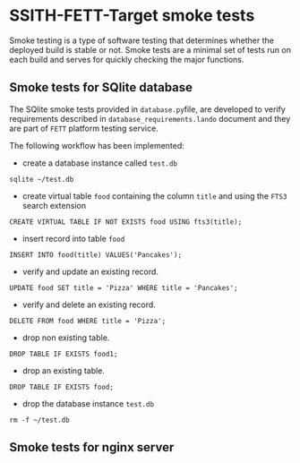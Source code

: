 # SSITH-FETT-Target smoke tests
Smoke testing is a type of software testing that determines whether 
the deployed build is stable or not. Smoke tests are a minimal set 
of tests run on each build and serves for quickly checking the major 
functions.

## Smoke tests for SQlite database
The SQlite smoke tests provided in ``database.py``file, are developed 
to verify requirements described in ``database_requirements.lando`` document 
and they are part of `FETT` platform testing service.

The following workflow has been implemented:
* create a database instance called `test.db`
``` 
sqlite ~/test.db
```
* create virtual table `food` containing the column `title` and using the `FTS3` search extension
~~~~sqlite
CREATE VIRTUAL TABLE IF NOT EXISTS food USING fts3(title);
~~~~
* insert record into table `food` 

```sqlite
INSERT INTO food(title) VALUES('Pancakes');
```
* verify and update an existing record.

```sqlite
UPDATE food SET title = 'Pizza' WHERE title = 'Pancakes';
```
* verify and delete an existing record.

```sqlite
DELETE FROM food WHERE title = 'Pizza';
```
* drop non existing table.

```sqlite
DROP TABLE IF EXISTS food1;
```
* drop an existing table.

```sqlite
DROP TABLE IF EXISTS food;
```
* drop the database instance `test.db`
```
rm -f ~/test.db
```

## Smoke tests for  nginx server

  

 
 